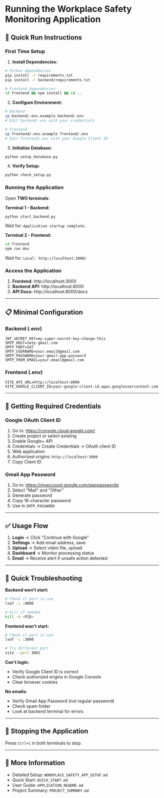 # Running the Workplace Safety Monitoring Application

## 🚀 Quick Run Instructions

### First Time Setup

1. **Install Dependencies:**
```bash
# Python dependencies
pip install -r requirements.txt
pip install -r backend/requirements.txt

# Frontend dependencies
cd frontend && npm install && cd ..
```

2. **Configure Environment:**
```bash
# Backend
cp backend/.env.example backend/.env
# Edit backend/.env with your credentials

# Frontend
cp frontend/.env.example frontend/.env
# Edit frontend/.env with your Google Client ID
```

3. **Initialize Database:**
```bash
python setup_database.py
```

4. **Verify Setup:**
```bash
python check_setup.py
```

### Running the Application

Open **TWO terminals**:

**Terminal 1 - Backend:**
```bash
python start_backend.py
```
Wait for: `Application startup complete.`

**Terminal 2 - Frontend:**
```bash
cd frontend
npm run dev
```
Wait for: `Local: http://localhost:3000/`

### Access the Application

1. **Frontend:** http://localhost:3000
2. **Backend API:** http://localhost:8000
3. **API Docs:** http://localhost:8000/docs

---

## 📋 Minimal Configuration

### Backend (.env)
```env
JWT_SECRET_KEY=my-super-secret-key-change-this
SMTP_HOST=smtp.gmail.com
SMTP_PORT=587
SMTP_USERNAME=your.email@gmail.com
SMTP_PASSWORD=your-gmail-app-password
SMTP_FROM_EMAIL=your.email@gmail.com
```

### Frontend (.env)
```env
VITE_API_URL=http://localhost:8000
VITE_GOOGLE_CLIENT_ID=your-google-client-id.apps.googleusercontent.com
```

---

## 🔑 Getting Required Credentials

### Google OAuth Client ID

1. Go to: https://console.cloud.google.com/
2. Create project or select existing
3. Enable Google+ API
4. Credentials → Create Credentials → OAuth client ID
5. Web application
6. Authorized origins: `http://localhost:3000`
7. Copy Client ID

### Gmail App Password

1. Go to: https://myaccount.google.com/apppasswords
2. Select "Mail" and "Other"
3. Generate password
4. Copy 16-character password
5. Use in `SMTP_PASSWORD`

---

## ✅ Usage Flow

1. **Login** → Click "Continue with Google"
2. **Settings** → Add email address, save
3. **Upload** → Select video file, upload
4. **Dashboard** → Monitor processing status
5. **Email** → Receive alert if unsafe action detected

---

## 🐛 Quick Troubleshooting

**Backend won't start:**
```bash
# Check if port in use
lsof -i :8000

# Kill if needed
kill -9 <PID>
```

**Frontend won't start:**
```bash
# Check if port in use
lsof -i :3000

# Try different port
vite --port 3001
```

**Can't login:**
- Verify Google Client ID is correct
- Check authorized origins in Google Console
- Clear browser cookies

**No emails:**
- Verify Gmail App Password (not regular password)
- Check spam folder
- Look at backend terminal for errors

---

## 🛑 Stopping the Application

Press `Ctrl+C` in both terminals to stop.

---

## 📖 More Information

- Detailed Setup: `WORKPLACE_SAFETY_APP_SETUP.md`
- Quick Start: `QUICK_START.md`
- User Guide: `APPLICATION_README.md`
- Project Summary: `PROJECT_SUMMARY.md`

